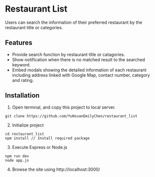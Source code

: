 # Restaurant List
Users can search the information of their preferred restaurant by the restaurant title or categories.  

## Features
* Provide search function by restaurant title or catagories.
* Show notification when there is no matched result to the searched keyword.
* Embed modals showing the detailed information of each restaurant including address linked with Google Map, contact number, category and rating.

## Installation
1. Open terminal, and copy this project to local server.
```
git clone https://github.com/YuHsuanEmilyChen/restaurant_list
```
2. Initialize project
```
cd restaurant_list  
npm install // Install required package
```
3. Execute Express or Node.js
```
npm run dev
node app.js
```
4. Browse the site using http://localhost:3000/
